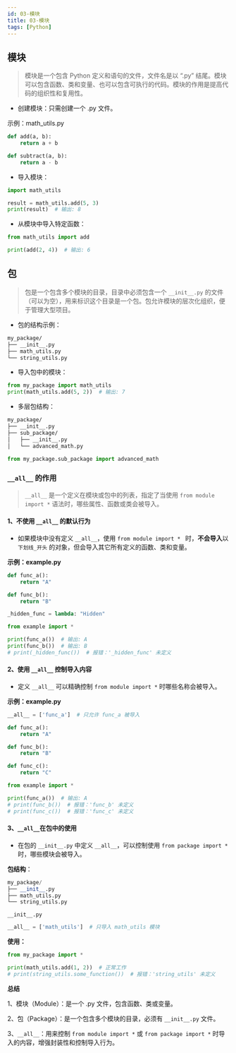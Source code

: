 ```yaml
---
id: 03-模块
title: 03-模块
tags: [Python]
---
```


## 模块

> 模块是一个包含 Python 定义和语句的文件，文件名是以 “.py” 结尾。模块可以包含函数、类和变量、也可以包含可执行的代码。模块的作用是提高代码的组织性和复用性。

- 创建模块：只需创建一个 .py 文件。

示例：math_utils.py

```python
def add(a, b):
    return a + b

def subtract(a, b):
    return a - b
```

- 导入模块：

```python
import math_utils

result = math_utils.add(5, 3)
print(result)  # 输出: 8
```

- 从模块中导入特定函数：

```python
from math_utils import add

print(add(2, 4))  # 输出: 6
```

## 包

> 包是一个包含多个模块的目录，目录中必须包含一个 `__init__.py` 的文件（可以为空），用来标识这个目录是一个包。包允许模块的层次化组织，便于管理大型项目。

* 包的结构示例：

```bash
my_package/
├── __init__.py
├── math_utils.py
└── string_utils.py
```

* 导入包中的模块：

```python
from my_package import math_utils
print(math_utils.add(5, 2))  # 输出: 7
```

- 多层包结构：

```bash
my_package/
├── __init__.py
├── sub_package/
│   ├── __init__.py
│   └── advanced_math.py
```

```python
from my_package.sub_package import advanced_math
```

### `__all__` 的作用

> `__all__` 是一个定义在模块或包中的列表，指定了当使用 `from module import *` 语法时，哪些属性、函数或类会被导入。

#### 1、不使用 `__all__` 的默认行为

* 如果模块中没有定义 `__all__`，使用 `from module import * ` 时，**不会导入**以 `下划线_开头` 的对象，但会导入其它所有定义的函数、类和变量。

**示例：example.py**

```python
def func_a():
    return "A"

def func_b():
    return "B"

_hidden_func = lambda: "Hidden"
```

```python
from example import *

print(func_a())  # 输出: A
print(func_b())  # 输出: B
# print(_hidden_func())  # 报错：'_hidden_func' 未定义
```

#### 2、使用 `__all__` 控制导入内容

- 定义 `__all__` 可以精确控制 `from module import *` 时哪些名称会被导入。

**示例：example.py**

```python
__all__ = ['func_a']  # 只允许 func_a 被导入

def func_a():
    return "A"

def func_b():
    return "B"

def func_c():
    return "C"
```

```python
from example import *

print(func_a())  # 输出: A
# print(func_b())  # 报错：'func_b' 未定义
# print(func_c())  # 报错：'func_c' 未定义
```

#### 3、`__all__`在包中的使用

- 在包的 `__init__.py` 中定义 `__all__`，可以控制使用 `from package import *`时，哪些模块会被导入。

**包结构**：

```python
my_package/
├── __init__.py
├── math_utils.py
└── string_utils.py
```

`__init__.py`

```python
__all__ = ['math_utils']  # 只导入 math_utils 模块
```

**使用：**

```python
from my_package import *

print(math_utils.add(1, 2))  # 正常工作
# print(string_utils.some_function())  # 报错：'string_utils' 未定义
```

**总结**

1、模块（Module）：是一个 .py 文件，包含函数、类或变量。

2、包（Package）：是一个包含多个模块的目录，必须有 `__init__.py` 文件。

3、`__all__`：用来控制 `from module import *` 或 `from package import *` 时导入的内容，增强封装性和控制导入行为。

